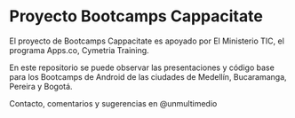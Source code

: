 Proyecto Bootcamps Cappacitate
===

El proyecto de Bootcamps Cappacitate es apoyado por El Ministerio TIC, el programa Apps.co, Cymetria Training.

En este repositorio se puede observar las presentaciones y código base para los Bootcamps de Android de las ciudades de Medellín, Bucaramanga, Pereira y Bogotá.

Contacto, comentarios y sugerencias en @unmultimedio